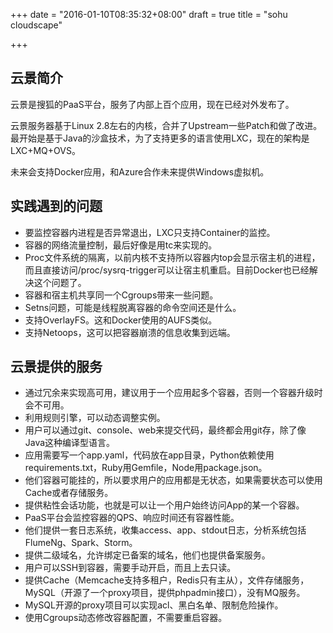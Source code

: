 +++
date = "2016-01-10T08:35:32+08:00"
draft = true
title = "sohu cloudscape"

+++



## 云景简介

云景是搜狐的PaaS平台，服务了内部上百个应用，现在已经对外发布了。

云景服务器基于Linux 2.8左右的内核，合并了Upstream一些Patch和做了改进。最开始是基于Java的沙盒技术，为了支持更多的语言使用LXC，现在的架构是LXC+MQ+OVS。

未来会支持Docker应用，和Azure合作未来提供Windows虚拟机。

## 实践遇到的问题

* 要监控容器内进程是否异常退出，LXC只支持Container的监控。
* 容器的网络流量控制，最后好像是用tc来实现的。
* Proc文件系统的隔离，以前内核不支持所以容器内top会显示宿主机的进程，而且直接访问/proc/sysrq-trigger可以让宿主机重启。目前Docker也已经解决这个问题了。
* 容器和宿主机共享同一个Cgroups带来一些问题。
* Setns问题，可能是线程脱离容器的命令空间还是什么。
* 支持OverlayFS。这和Docker使用的AUFS类似。
* 支持Netoops，这可以把容器崩溃的信息收集到远端。

## 云景提供的服务

* 通过冗余来实现高可用，建议用于一个应用起多个容器，否则一个容器升级时会不可用。
* 利用规则引擎，可以动态调整实例。
* 用户可以通过git、console、web来提交代码，最终都会用git存，除了像Java这种编译型语言。
* 应用需要写一个app.yaml，代码放在app目录，Python依赖使用requirements.txt，Ruby用Gemfile，Node用package.json。
* 他们容器可能挂的，所以要求用户的应用都是无状态，如果需要状态可以使用Cache或者存储服务。
* 提供粘性会话功能，也就是可以让一个用户始终访问App的某一个容器。
* PaaS平台会监控容器的QPS、响应时间还有容器性能。
* 他们提供一套日志系统，收集access、app、stdout日志，分析系统包括FlumeNg、Spark、Storm。
* 提供二级域名，允许绑定已备案的域名，他们也提供备案服务。
* 用户可以SSH到容器，需要手动开启，而且上去只读。
* 提供Cache（Memcache支持多租户，Redis只有主从），文件存储服务，MySQL（开源了一个proxy项目，提供phpadmin接口），没有MQ服务。
* MySQL开源的proxy项目可以实现acl、黑白名单、限制危险操作。
* 使用Cgroups动态修改容器配置，不需要重启容器。

